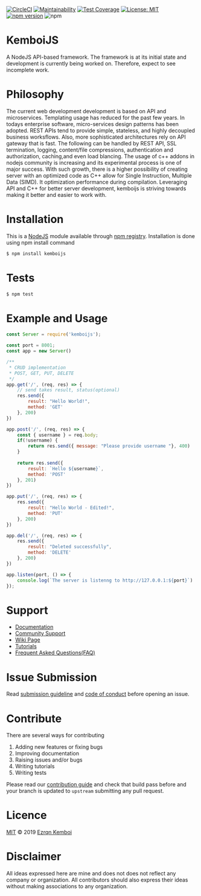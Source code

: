 [![CircleCI](https://circleci.com/gh/kemboijs/kemboijs.svg?style=svg)](https://circleci.com/gh/kemboijs/kemboijs)
[![Maintainability](https://api.codeclimate.com/v1/badges/907ee7a5580bf5e511fe/maintainability)](https://codeclimate.com/github/kemboijs/kemboijs/maintainability)
[![Test Coverage](https://api.codeclimate.com/v1/badges/907ee7a5580bf5e511fe/test_coverage)](https://codeclimate.com/github/kemboijs/kemboijs/test_coverage)
[![License: MIT](https://img.shields.io/badge/License-MIT-yellow.svg)](https://github.com/kemboijs/kemboijs/blob/master/LICENSE)
[![npm version](https://badge.fury.io/js/kemboijs.svg)](https://badge.fury.io/js/kemboijs)
![npm](https://img.shields.io/npm/dt/kemboijs.svg)

# KemboiJS

A NodeJS API-based framework. The framework is at its initial state and development is currently being worked on. Therefore, expect to see incomplete work.


# Philosophy

The current web development development is based on API and microservices. Templating usage has reduced for the past few years.
In todays enterprise software, micro-services design patterns has been adopted. REST APIs tend to provide simple, stateless, and highly decoupled business worksflows. 
Also, more sophisticated architectures rely on API gateway that is fast. The following can be handled by REST API, SSL termination, logging, content/file compressions, authentication and authorization, caching,and even load blancing. 
The usage of c++ addons in nodejs community is increasing and its experimental process is one of major success.
With such growth, there is a higher possibility of creating server with an optimized code as C++ allow for Single Instruction, Multiple Data (SIMD). It optimization performance during compilation. Leveraging API and C++ for better server development, kemboijs is striving towards making it better and easier to work with.


# Installation

This is a [NodeJS](https://nodejs.org/en/) module available through [npm registry](https://www.npmjs.com/package/kemboijs).
Installation is done using npm install command

```bash
$ npm install kemboijs
```

# Tests

```bash
$ npm test
```

# Example and Usage
```javascript 
const Server = require('kemboijs');

const port = 8001;
const app = new Server()

/**
 * CRUD implementation
 * POST, GET, PUT, DELETE
 */
app.get('/', (req, res) => {
    // send takes result, status(optional)
    res.send({
        result: "Hello World!",
        method: 'GET'
    }, 200)
})

app.post('/', (req, res) => {
    const { username } = req.body;
    if(!username) {
        return res.send({ message: "Please provide username "}, 400)
    }
    
    return res.send({
        result: `Hello ${username}`,
        method: 'POST'
    }, 201)
})

app.put('/', (req, res) => {
    res.send({
        result: "Hello World - Edited!",
        method: 'PUT'
    }, 200)
})

app.del('/', (req, res) => {
    res.send({
        result: "Deleted successfully",
        method: 'DELETE'
    }, 200)
})

app.listen(port, () => {
    console.log(`The server is listenng to http://127.0.0.1:${port}`)
});
```

# Support

- [Documentation](https://github.com/me-x-mi/kemboijs)
- [Community Support](https://github.com/me-x-mi/kemboijs)
- [Wiki Page](https://github.com/me-x-mi/kemboijs/wiki)
- [Tutorials](https://github.com/me-x-mi/kemboijs)
- [Frequent Asked Questions(FAQ)](https://github.com/me-x-mi/kemboijs)

# Issue Submission

Read [submission guideline](https://github.com/me-x-mi/kemboijs/blob/master/.github/ISSUE_TEMPLATE/feature_request.md) and [code of conduct](https://github.com/me-x-mi/kemboijs/blob/master/CODE_OF_CONDUCT.md) before opening an issue.

# Contribute

There are several ways for contributing

1. Adding new features or fixing bugs
2. Improving documentation
3. Raising issues and/or bugs
4. Writing tutorials
5. Writing tests

Please read our [contribution guide](https://github.com/me-x-mi/kemboijs/blob/master/CONTRIBUTING.md) and check that build pass before and your branch is updated to `upstream` submitting any pull request.  

# Licence

[MIT](https://github.com/me-x-mi/kemboijs/blob/master/LICENSE) © 2019 [Ezrqn Kemboi](https://www.ezrqnkemboi.dev/)

# Disclaimer

All ideas expressed here are mine and does not does not reflect any company or organization. All contributors should also express their ideas without making associations to any organization.
